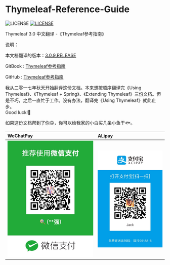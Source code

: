 # Thymeleaf-Reference-Guide

![LICENSE](https://img.shields.io/badge/license-MIT-blue.svg) [![LICENSE](https://img.shields.io/badge/license-Anti%20996-blue.svg)](https://github.com/996icu/996.ICU/blob/master/LICENSE)

Thymeleaf 3.0 中文翻译 -《Thymeleaf参考指南》

说明：

本文档翻译的版本：[3.0.9.RELEASE](https://www.thymeleaf.org/doc/tutorials/3.0/usingthymeleaf.html)

GitBook : [Thymeleaf参考指南](https://jack80342.gitbook.io/thymeleaf/)

GitHub : [Thymeleaf参考指南](https://github.com/jack80342/Thymeleaf-Reference-Guide)

  我从二零一七年秋天开始翻译这份文档。本来想按顺序翻译完《Using Thymeleaf》、《Thymeleaf + Spring》、《Extending Thymeleaf》三份文档。但是不巧，之后一直忙于工作。没有办法，翻译完《Using Thymeleaf》就此止步。  
  Good luck!🍭

如果这份文档帮到了你🙃，你可以给我家的小白买几条小鱼干🐟。

|WeChatPay|ALipay|
|:----|:----|
|![WeChatPay](https://github.com/jack80342/Materials/blob/master/wechatpay.jpg)|![ALiPay](https://github.com/jack80342/Materials/blob/master/alipay.jpg)|
